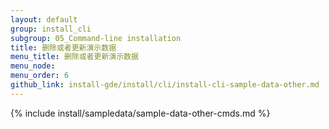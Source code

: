 ```yaml
---
layout: default
group: install_cli 
subgroup: 05_Command-line installation
title: 删除或者更新演示数据
menu_title: 删除或者更新演示数据
menu_node: 
menu_order: 6
github_link: install-gde/install/cli/install-cli-sample-data-other.md
---
```


{% include install/sampledata/sample-data-other-cmds.md %}
